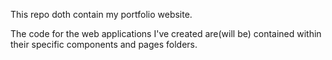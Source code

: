 This repo doth contain my portfolio website. 

The code for the web applications I've created are(will be) contained within their specific components and pages folders.
